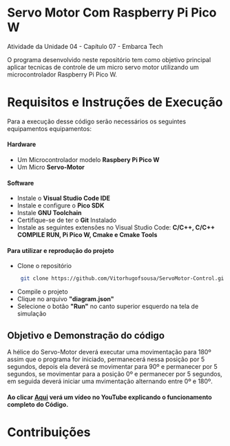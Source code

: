 # Servo Motor Com Raspberry Pi Pico W
Atividade da Unidade 04 - Capítulo 07 - Embarca Tech
 
O programa desenvolvido neste repositório tem como objetivo principal aplicar tecnicas de controle de um micro servo motor utilizando um microcontrolador Raspberry Pi Pico W.

# Requisitos e Instruções de Execução
 Para a execução desse código serão necessários os seguintes equipamentos equipamentos:

#### Hardware
* Um Microcontrolador modelo __Raspbery Pi Pico W__
* Um Micro __Servo-Motor__

#### Software
* Instale o __Visual Studio Code IDE__
* Instale e configure o __Pico SDK__
* Instale __GNU Toolchain__
* Certifique-se de ter o __Git__ Instalado
* Instale as seguintes extensões no Visual Studio Code: __C/C++, C/C++ COMPILE RUN, Pi Pico W, Cmake e Cmake Tools__

#### Para utilizar e reprodução do projeto
* Clone o repositório
  ```bash
   git clone https://github.com/Vitorhugofsousa/ServoMotor-Control.git

* Compile o projeto
* Clique no arquivo __"diagram.json"__
* Selecione o botão __"Run"__ no canto superior esquerdo na tela de simulação


## Objetivo e Demonstração do código
A hélice do Servo-Motor deverá executar uma movimentação para 180º assim que o programa for iniciado, permanecerá nessa posição por 5 segundos,
depois ela deverá se movimentar para 90º e permanecer por 5 segundos, se movimentar para a posição 0º e permanecer por 5 segundos,
em seguida deverá iniciar uma mvimentação alternando entre 0º e 180º.

#### Ao clicar __[Aqui]()__ verá um vídeo no __YouTube__ explicando o funcionamento completo do Código.

# Contribuições

